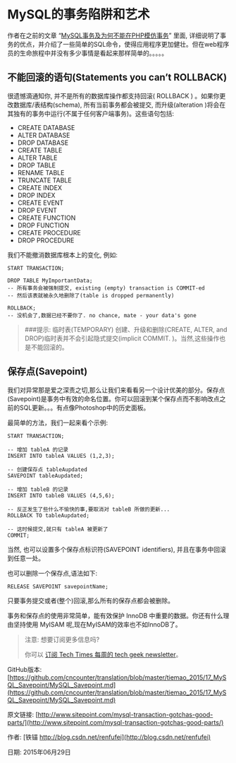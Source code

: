 # MySQL的事务陷阱和艺术


作者在之前的文章 “[MySQL事务及为何不能在PHP模仿事务](http://www.sitepoint.com/mysql-transactions-php-emulation)” 里面, 详细说明了事务的优点，并介绍了一些简单的SQL命令，使得应用程序更加健壮。但在web程序员的生命旅程中并没有多少事情是看起来那样简单的。。。。。

## 不能回滚的语句(Statements you can’t ROLLBACK)

很遗憾滴通知你, 并不是所有的数据库操作都支持回滚( ROLLBACK ) 。如果你更改数据库/表结构(schema), 所有当前事务都会被提交, 而升级(alteration )将会在其独有的事务中运行(不属于任何客户端事务)。这些语句包括:

- CREATE DATABASE
- ALTER DATABASE
- DROP DATABASE
- CREATE TABLE
- ALTER TABLE
- DROP TABLE
- RENAME TABLE
- TRUNCATE TABLE
- CREATE INDEX
- DROP INDEX
- CREATE EVENT
- DROP EVENT
- CREATE FUNCTION
- DROP FUNCTION
- CREATE PROCEDURE
- DROP PROCEDURE



我们不能撤消数据库根本上的变化, 例如:


	START TRANSACTION; 
	
	DROP TABLE MyImportantData;
	-- 所有事务会被强制提交, existing (empty) transaction is COMMIT-ed
	-- 然后该表就被永久地删除了(table is dropped permanently)
	
	ROLLBACK;
	-- 没机会了,数据已经不要你了. no chance, mate - your data's gone


>###提示: 临时表(TEMPORARY)
> 创建、升级和删除(CREATE, ALTER, and DROP)临时表并不会引起隐式提交(implicit COMMIT. )。当然,这些操作也是不能回滚的。


## 保存点(Savepoint)

我们对异常那是爱之深责之切,那么让我们来看看另一个设计优美的部分。保存点(Savepoint)是事务中有效的命名位置。你可以回滚到某个保存点而不影响改点之前的SQL更新。。。有点像Photoshop中的历史面板。

最简单的方法，我们一起来看个示例:

	START TRANSACTION;
	
	-- 增加 tableA 的记录
	INSERT INTO tableA VALUES (1,2,3);
	
	-- 创建保存点 tableAupdated
	SAVEPOINT tableAupdated;
	
	-- 增加 tableB 的记录
	INSERT INTO tableB VALUES (4,5,6);
	
	-- 反正发生了些什么不愉快的事,要取消对 tableB 所做的更新...
	ROLLBACK TO tableAupdated;
	
	-- 这时候提交,就只有 tableA 被更新了
	COMMIT;

当然, 也可以设置多个保存点标识符(SAVEPOINT identifiers), 并且在事务中回滚到任意一处。

也可以删除一个保存点,语法如下:

	RELEASE SAVEPOINT savepointName;

只要事务提交或者(整个)回滚,那么所有的保存点都会被删除。

事务和保存点的使用非常简单，能有效保护 InnoDB 中重要的数据。你还有什么理由坚持使用 MyISAM 呢,现在MyISAM的效率也不如InnoDB了。

> 注意: 想要订阅更多信息吗?
> 
> 你可以 [订阅 Tech Times 每周的 tech geek newsletter](http://www.sitepoint.com/newsletter/)。





GitHub版本: [https://github.com/cncounter/translation/blob/master/tiemao_2015/17_MySQL_Savepoint/MySQL_Savepoint.md](https://github.com/cncounter/translation/blob/master/tiemao_2015/17_MySQL_Savepoint/MySQL_Savepoint.md)

原文链接: [http://www.sitepoint.com/mysql-transaction-gotchas-good-parts/](http://www.sitepoint.com/mysql-transaction-gotchas-good-parts/)

作者: [铁锚 http://blog.csdn.net/renfufei](http://blog.csdn.net/renfufei)

日期: 2015年06月29日
